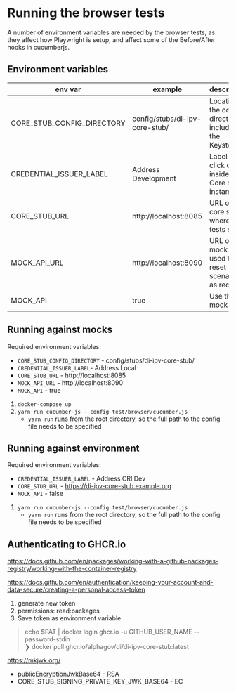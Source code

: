 # Running the browser tests

A number of environment variables are needed by the browser tests, as they affect how Playwright is setup, and affect some of the Before/After hooks in cucumberjs.

## Environment variables

| env var                    | example                        | description                                                       |
|----------------------------|--------------------------------|-------------------------------------------------------------------|
| CORE_STUB_CONFIG_DIRECTORY | config/stubs/di-ipv-core-stub/ | Location of the config directory including the Keystore           |
| CREDENTIAL_ISSUER_LABEL    | Address Development            | Label to click on inside the Core stub instance                   |
| CORE_STUB_URL              | http://localhost:8085          | URL of the core stub, where the tests start                       |
| MOCK_API_URL               | http://localhost:8090          | URL of the mock API, used to reset scenarios as required          |
| MOCK_API                   | true                           | Use the mock API                                                  |


## Running against mocks

Required environment variables:

- `CORE_STUB_CONFIG_DIRECTORY` - config/stubs/di-ipv-core-stub/
- `CREDENTIAL_ISSUER_LABEL`- Address Local
- `CORE_STUB_URL` - http://localhost:8085
- `MOCK_API_URL` - http://localhost:8090
- `MOCK_API` - true

1. `docker-compose up`
2. `yarn run cucumber-js --config test/browser/cucumber.js`
   - `yarn run` runs from the root directory, so the full path to the config file needs to be specified

## Running against environment

Required environment variables:

- `CREDENTIAL_ISSUER_LABEL` - Address CRI Dev
- `CORE_STUB_URL` - https://di-ipv-core-stub.example.org
- `MOCK_API` - false

1. `yarn run cucumber-js --config test/browser/cucumber.js`
   - `yarn run` runs from the root directory, so the full path to the config file needs to be specified



## Authenticating to GHCR.io

https://docs.github.com/en/packages/working-with-a-github-packages-registry/working-with-the-container-registry

https://docs.github.com/en/authentication/keeping-your-account-and-data-secure/creating-a-personal-access-token

1. generate new token
2. permissions: read:packages
3. Save token as environment variable

> echo $PAT | docker login ghcr.io -u GITHUB_USER_NAME --password-stdin  
❯ docker pull ghcr.io/alphagov/di/di-ipv-core-stub:latest


https://mkjwk.org/

- publicEncryptionJwkBase64 - RSA
- CORE_STUB_SIGNING_PRIVATE_KEY_JWK_BASE64 - EC

